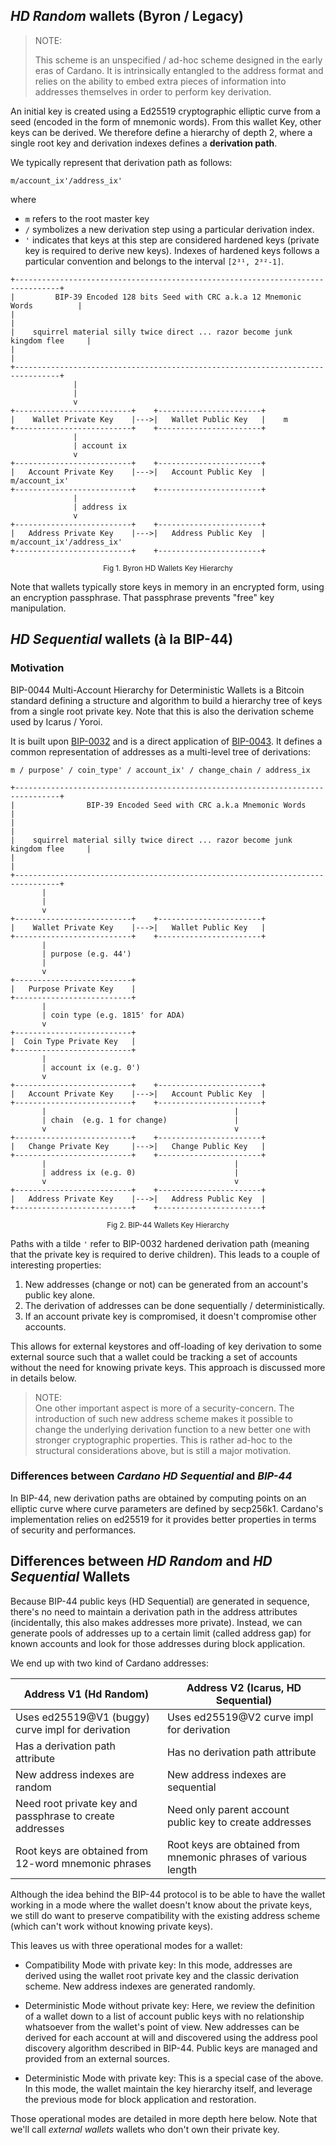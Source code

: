 ## *HD Random* wallets (Byron / Legacy)

> NOTE: 
>
> This scheme is an unspecified / ad-hoc scheme designed in the early eras of
> Cardano. It is intrinsically entangled to the address format and relies on
> the ability to embed extra pieces of information into addresses themselves in
> order to perform key derivation.

An initial key is created using a Ed25519 cryptographic elliptic curve from a
seed (encoded in the form of mnemonic words). From this wallet Key, other keys
can be derived. We therefore define a hierarchy of depth 2, where a single root 
key and derivation indexes defines a **derivation path**.

We typically represent that derivation path as follows:

```
m/account_ix'/address_ix'
```

where

- `m` refers to the root master key
- `/` symbolizes a new derivation step using a particular derivation index.
- `'` indicates that keys at this step are considered hardened keys 
  (private key is required to derive new keys). Indexes of hardened keys
  follows a particular convention and belongs to the interval `[2³¹, 2³²-1]`.

```
+--------------------------------------------------------------------------------+
|         BIP-39 Encoded 128 bits Seed with CRC a.k.a 12 Mnemonic Words          |
|                                                                                |
|    squirrel material silly twice direct ... razor become junk kingdom flee     |
|                                                                                |
+--------------------------------------------------------------------------------+
              |                                                     
              |                                                    
              v                                                     
+--------------------------+    +-----------------------+
|    Wallet Private Key    |--->|   Wallet Public Key   |    m
+--------------------------+    +-----------------------+
              |                                           
              | account ix
              v                                           
+--------------------------+    +-----------------------+
|   Account Private Key    |--->|   Account Public Key  |    m/account_ix'
+--------------------------+    +-----------------------+
              |                                           
              | address ix
              v                                           
+--------------------------+    +-----------------------+
|   Address Private Key    |--->|   Address Public Key  |    m/account_ix'/address_ix'
+--------------------------+    +-----------------------+
```
<p align="center"><small>Fig 1. Byron HD Wallets Key Hierarchy</small></p>

Note that wallets typically store keys in memory in an encrypted form, using an
encryption passphrase. That passphrase prevents "free" key manipulation. 

## *HD Sequential* wallets (à la BIP-44)

### Motivation 

BIP-0044 Multi-Account Hierarchy for Deterministic Wallets is a Bitcoin
standard defining a structure and algorithm to build a hierarchy tree of keys
from a single root private key. Note that this is also the derivation scheme
used by Icarus / Yoroi.

It is built upon [BIP-0032](https://github.com/bitcoin/bips/blob/master/bip-0032.mediawiki) and is a direct application of
[BIP-0043](https://github.com/bitcoin/bips/blob/master/bip-0043.mediawiki).
It defines a common representation of addresses as a multi-level tree of derivations:

```
m / purpose' / coin_type' / account_ix' / change_chain / address_ix
```

```
+--------------------------------------------------------------------------------+
|                BIP-39 Encoded Seed with CRC a.k.a Mnemonic Words               |
|                                                                                |
|    squirrel material silly twice direct ... razor become junk kingdom flee     |
|                                                                                |
+--------------------------------------------------------------------------------+
       |                                                     
       | 
       v                                                     
+--------------------------+    +-----------------------+
|    Wallet Private Key    |--->|   Wallet Public Key   |    
+--------------------------+    +-----------------------+
       |                                           
       | purpose (e.g. 44')
       | 
       v                                           
+--------------------------+
|   Purpose Private Key    |                                 
+--------------------------+
       |                                           
       | coin type (e.g. 1815' for ADA)
       v                                           
+--------------------------+
|  Coin Type Private Key   |                                 
+--------------------------+
       |                                           
       | account ix (e.g. 0')
       v                                           
+--------------------------+    +-----------------------+
|   Account Private Key    |--->|   Account Public Key  |   
+--------------------------+    +-----------------------+
       |                                          |
       | chain  (e.g. 1 for change)               |
       v                                          v                  
+--------------------------+    +-----------------------+                    
|   Change Private Key     |--->|   Change Public Key   |                    
+--------------------------+    +-----------------------+                    
       |                                          |
       | address ix (e.g. 0)                      |  
       v                                          v
+--------------------------+    +-----------------------+
|   Address Private Key    |--->|   Address Public Key  |  
+--------------------------+    +-----------------------+
```
<p align="center"><small>Fig 2. BIP-44 Wallets Key Hierarchy</small></p>



Paths with a tilde `'` refer to BIP-0032 hardened derivation path (meaning that
the private key is required to derive children). This leads to a couple of
interesting properties:

1. New addresses (change or not) can be generated from an account's public key alone.
1. The derivation of addresses can be done sequentially / deterministically. 
1. If an account private key is compromised, it doesn't compromise other accounts. 

This allows for external keystores and off-loading of key derivation to some
external source such that a wallet could be tracking a set of accounts without
the need for knowing private keys. This approach is discussed more in details
below. 

> NOTE:  
> One other important aspect is more of a security-concern. The introduction of
> such new address scheme makes it possible to change the underlying derivation
> function to a new better one with stronger cryptographic properties. This is
> rather ad-hoc to the structural considerations above, but is still a major
> motivation.

### Differences between *Cardano HD Sequential* and *BIP-44*

In BIP-44, new derivation paths are obtained by computing points on an elliptic
curve where curve parameters are defined by secp256k1. Cardano's implementation
relies on ed25519 for it provides better properties in terms of security and 
performances. 

## Differences between *HD Random* and *HD Sequential* Wallets

Because BIP-44 public keys (HD Sequential) are generated in sequence, there's
no need to maintain a derivation path in the address attributes (incidentally,
this also makes addresses more private). Instead, we can generate pools of
addresses up to a certain limit (called address gap) for known accounts and
look for those addresses during block application. 

We end up with two kind of Cardano addresses:


| Address V1 (Hd Random)                                   | Address V2 (Icarus, HD Sequential)                             |
| ---                                                      | ---                                                            |
| Uses ed25519@V1 (buggy) curve impl for derivation        | Uses ed25519@V2 curve impl for derivation                      |
| Has a derivation path attribute                          | Has no derivation path attribute                               |
| New address indexes are random                           | New address indexes are sequential                             |
| Need root private key and passphrase to create addresses | Need only parent account public key to create addresses        |
| Root keys are obtained from 12-word mnemonic phrases     | Root keys are obtained from mnemonic phrases of various length |

Although the idea behind the BIP-44 protocol is to be able to have the wallet
working in a mode where the wallet doesn't know about the private keys, we still 
do want to preserve compatibility with the existing address scheme (which can't 
work without knowing private keys). 

This leaves us with three operational modes for a wallet:

- Compatibility Mode with private key: In this mode, addresses are derived
  using the wallet root private key and the classic derivation scheme. New address
  indexes are generated randomly.

- Deterministic Mode without private key: Here, we review the definition of a 
  wallet down to a list of account public keys with no relationship whatsoever
  from the wallet's point of view. New addresses can be derived for each account
  at will and discovered using the address pool discovery algorithm described in
  BIP-44. Public keys are managed and provided from an external sources.

- Deterministic Mode with private key: This is a special case of the above. In
  this mode, the wallet maintain the key hierarchy itself, and leverage the
  previous mode for block application and restoration. 

Those operational modes are detailed in more depth here below. Note that we'll 
call _external wallets_ wallets who don't own their private key. 

